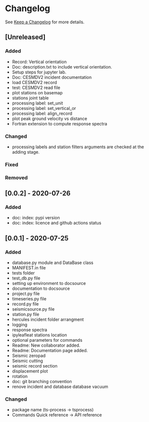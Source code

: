 # Changelog

See [Keep a Changelog](https://keepachangelog.com/en/1.0.0/) for more details.


## [Unreleased]
### Added
- Record: Vertical orientation 
- Doc: description.txt to include vertical orientation. 
- Setup steps for jupyter lab.
- Doc: CESMDV2 incident documentation 
- load CESMDV2 record
- test: CESMDV2 read file
- plot stations on basemap
- stations joint table
- processing label: set_unit
- processing label: set_vertical_or
- processing label: align_record
- plot peak ground velocity vs distance
- Fortran extension to compute response spectra


### Changed
- processing labels and station filters arguments are checked at the adding stage. 

### Fixed 

### Removed

## [0.0.2] - 2020-07-26
### Added
- doc: index: pypi version
- doc: index: licence and github actions status


## [0.0.1] - 2020-07-25
### Added
- database.py module and DataBase class
- MANIFEST.in file
- tests folder
- test_db.py file
- setting up environment to docsource
- documentation to docsource
- project.py file
- timeseries.py file
- record.py file
- seismicsource.py file
- station.py file
- hercules incident folder arrangment
- logging
- response spectra
- ipyleafleat stations location 
- optional parameters for commands
- Readme: New collaborator added.
- Readme: Documentation page added.
- Seismic zeropad
- Seismic cutting
- seismic record section 
- displacement plot
- rotation
- doc: git branching convention
- renove incident and database database vacuum

### Changed
- package name (ts-process -> tsprocess)
- Commands Quick reference -> API reference


